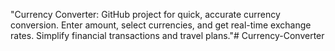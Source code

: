 "Currency Converter: GitHub project for quick, accurate currency conversion. Enter amount, select currencies, and get real-time exchange rates. Simplify financial transactions and travel plans."# Currency-Converter
